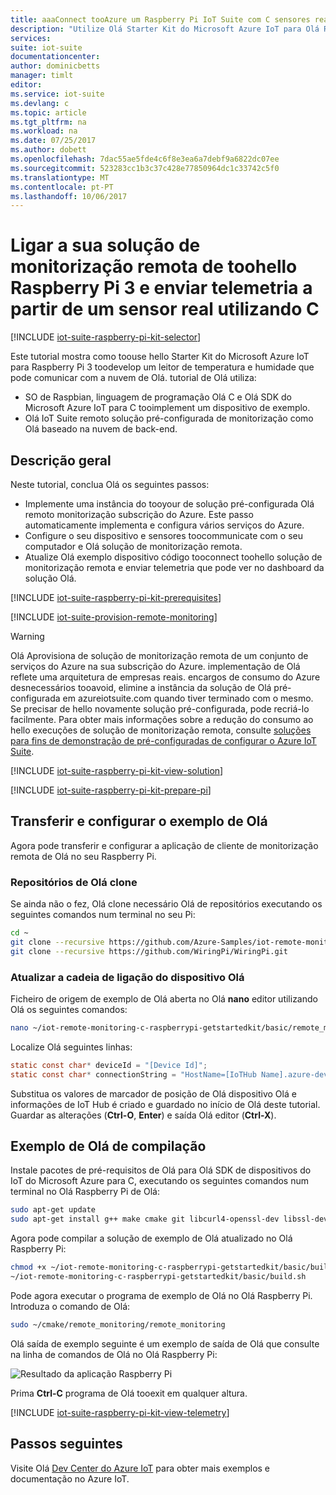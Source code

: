 ```yaml
---
title: aaaConnect tooAzure um Raspberry Pi IoT Suite com C sensores reais | Microsoft Docs
description: "Utilize Olá Starter Kit do Microsoft Azure IoT para Olá Raspberry Pi 3 e o Azure IoT Suite. Utilizar C tooconnect sua toohello Raspberry Pi solução de monitorização remota, enviar telemetria a partir de sensores toohello cloud e responder toomethods invocado a partir do dashboard de solução Olá."
services: 
suite: iot-suite
documentationcenter: 
author: dominicbetts
manager: timlt
editor: 
ms.service: iot-suite
ms.devlang: c
ms.topic: article
ms.tgt_pltfrm: na
ms.workload: na
ms.date: 07/25/2017
ms.author: dobett
ms.openlocfilehash: 7dac55ae5fde4c6f8e3ea6a7debf9a6822dc07ee
ms.sourcegitcommit: 523283cc1b3c37c428e77850964dc1c33742c5f0
ms.translationtype: MT
ms.contentlocale: pt-PT
ms.lasthandoff: 10/06/2017
---
```

# <a name="connect-your-raspberry-pi-3-toohello-remote-monitoring-solution-and-send-telemetry-from-a-real-sensor-using-c"></a>Ligar a sua solução de monitorização remota de toohello Raspberry Pi 3 e enviar telemetria a partir de um sensor real utilizando C

[!INCLUDE [iot-suite-raspberry-pi-kit-selector](../../includes/iot-suite-raspberry-pi-kit-selector.md)]

Este tutorial mostra como toouse hello Starter Kit do Microsoft Azure IoT para Raspberry Pi 3 toodevelop um leitor de temperatura e humidade que pode comunicar com a nuvem de Olá. tutorial de Olá utiliza:

- SO de Raspbian, linguagem de programação Olá C e Olá SDK do Microsoft Azure IoT para C tooimplement um dispositivo de exemplo.
- Olá IoT Suite remoto solução pré-configurada de monitorização como Olá baseado na nuvem de back-end.

## <a name="overview"></a>Descrição geral

Neste tutorial, conclua Olá os seguintes passos:

- Implemente uma instância do tooyour de solução pré-configurada Olá remoto monitorização subscrição do Azure. Este passo automaticamente implementa e configura vários serviços do Azure.
- Configure o seu dispositivo e sensores toocommunicate com o seu computador e Olá solução de monitorização remota.
- Atualize Olá exemplo dispositivo código tooconnect toohello solução de monitorização remota e enviar telemetria que pode ver no dashboard da solução Olá.

[!INCLUDE [iot-suite-raspberry-pi-kit-prerequisites](../../includes/iot-suite-raspberry-pi-kit-prerequisites.md)]

[!INCLUDE [iot-suite-provision-remote-monitoring](../../includes/iot-suite-provision-remote-monitoring.md)]

> [!WARNING]
> Olá Aprovisiona de solução de monitorização remota de um conjunto de serviços do Azure na sua subscrição do Azure. implementação de Olá reflete uma arquitetura de empresas reais. encargos de consumo do Azure desnecessários tooavoid, elimine a instância da solução de Olá pré-configurada em azureiotsuite.com quando tiver terminado com o mesmo. Se precisar de hello novamente solução pré-configurada, pode recriá-lo facilmente. Para obter mais informações sobre a redução do consumo ao hello execuções de solução de monitorização remota, consulte [soluções para fins de demonstração de pré-configuradas de configurar o Azure IoT Suite][lnk-demo-config].

[!INCLUDE [iot-suite-raspberry-pi-kit-view-solution](../../includes/iot-suite-raspberry-pi-kit-view-solution.md)]

[!INCLUDE [iot-suite-raspberry-pi-kit-prepare-pi](../../includes/iot-suite-raspberry-pi-kit-prepare-pi.md)]

## <a name="download-and-configure-hello-sample"></a>Transferir e configurar o exemplo de Olá

Agora pode transferir e configurar a aplicação de cliente de monitorização remota de Olá no seu Raspberry Pi.

### <a name="clone-hello-repositories"></a>Repositórios de Olá clone

Se ainda não o fez, Olá clone necessário Olá de repositórios executando os seguintes comandos num terminal no seu Pi:

```sh
cd ~
git clone --recursive https://github.com/Azure-Samples/iot-remote-monitoring-c-raspberrypi-getstartedkit.git
git clone --recursive https://github.com/WiringPi/WiringPi.git
```

### <a name="update-hello-device-connection-string"></a>Atualizar a cadeia de ligação do dispositivo Olá

Ficheiro de origem de exemplo de Olá aberta no Olá **nano** editor utilizando Olá os seguintes comandos:

```sh
nano ~/iot-remote-monitoring-c-raspberrypi-getstartedkit/basic/remote_monitoring/remote_monitoring.c
```

Localize Olá seguintes linhas:

```c
static const char* deviceId = "[Device Id]";
static const char* connectionString = "HostName=[IoTHub Name].azure-devices.net;DeviceId=[Device Id];SharedAccessKey=[Device Key]";
```

Substitua os valores de marcador de posição de Olá dispositivo Olá e informações de IoT Hub é criado e guardado no início de Olá deste tutorial. Guardar as alterações (**Ctrl-O**, **Enter**) e saída Olá editor (**Ctrl-X**).

## <a name="build-hello-sample"></a>Exemplo de Olá de compilação

Instale pacotes de pré-requisitos de Olá para Olá SDK de dispositivos do IoT do Microsoft Azure para C, executando os seguintes comandos num terminal no Olá Raspberry Pi de Olá:

```sh
sudo apt-get update
sudo apt-get install g++ make cmake git libcurl4-openssl-dev libssl-dev uuid-dev
```

Agora pode compilar a solução de exemplo de Olá atualizado no Olá Raspberry Pi:

```sh
chmod +x ~/iot-remote-monitoring-c-raspberrypi-getstartedkit/basic/build.sh
~/iot-remote-monitoring-c-raspberrypi-getstartedkit/basic/build.sh
```

Pode agora executar o programa de exemplo de Olá no Olá Raspberry Pi. Introduza o comando de Olá:

```sh
sudo ~/cmake/remote_monitoring/remote_monitoring
```

Olá saída de exemplo seguinte é um exemplo de saída de Olá que consulte na linha de comandos de Olá no Olá Raspberry Pi:

![Resultado da aplicação Raspberry Pi][img-raspberry-output]

Prima **Ctrl-C** programa de Olá tooexit em qualquer altura.

[!INCLUDE [iot-suite-raspberry-pi-kit-view-telemetry](../../includes/iot-suite-raspberry-pi-kit-view-telemetry.md)]

## <a name="next-steps"></a>Passos seguintes

Visite Olá [Dev Center do Azure IoT](https://azure.microsoft.com/develop/iot/) para obter mais exemplos e documentação no Azure IoT.

[img-raspberry-output]: ./media/iot-suite-raspberry-pi-kit-c-get-started-basic/appoutput.png

[lnk-demo-config]: https://github.com/Azure/azure-iot-remote-monitoring/blob/master/Docs/configure-preconfigured-demo.md
